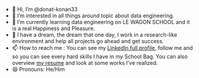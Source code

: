- 👋 Hi, I’m @donat-konan33
- 👀 I’m interested in all things around topic about data engineering.
- 🌱 I’m currently learning data engineering on LE WAGON SCHOOL and it is a real Happiness and Pleasure.
- 💞️ I have a dream, the dream that one day, I work in a research-like environment and help all projects go ahead and get success.
- 📫 How to reach me : You can see my [LinkedIn full profile](https://www.linkedin.com/in/donatien-konan-75368312a), follow me and so you can see every hard skills I have in my School Bag.
  You can also overview [my resume](https://onokana8.github.io/SolarPanelsNasa/) and look at some works I've realized.
- 😄 Pronouns: He/Him

<!---
donat-konan33/donat-konan33 is a ✨ special ✨ repository because its `README.md` (this file) appears on your GitHub profile.
You can click the Preview link to take a look at your changes.
--->
